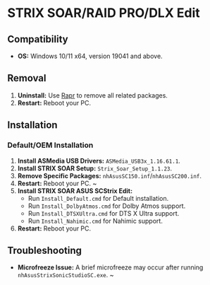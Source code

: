 # STRIX SOAR/RAID PRO/DLX Edit

## Compatibility
- **OS:** Windows 10/11 x64, version 19041 and above.

## Removal
1. **Uninstall:** Use [Rapr][DriverStoreExplorer] to remove all related packages.
2. **Restart:** Reboot your PC.

## Installation

### Default/OEM Installation
1. **Install ASMedia USB Drivers:** `ASMedia_USB3x_1.16.61.1`.
2. **Install STRIX SOAR Setup:** `Strix_Soar_Setup_1.1.23`.
3. **Remove Specific Packages:** `nhAsusSC150.inf`/`nhAsusSC200.inf`.
4. **Restart:** Reboot your PC. ~
5. **Install STRIX SOAR ASUS SCStrix Edit:**
   - Run `Install_Default.cmd` for Default installation.
   - Run `Install_DolbyAtmos.cmd` for Dolby Atmos support.
   - Run `Install_DTSXUltra.cmd` for DTS X Ultra support.
   - Run `Install_Nahimic.cmd` for Nahimic support.
6. **Restart:** Reboot your PC.

## Troubleshooting
- **Microfreeze Issue:** A brief microfreeze may occur after running `nhAsusStrixSonicStudioSC.exe`. ~

[DriverStoreExplorer]: https://github.com/lostindark/DriverStoreExplorer

